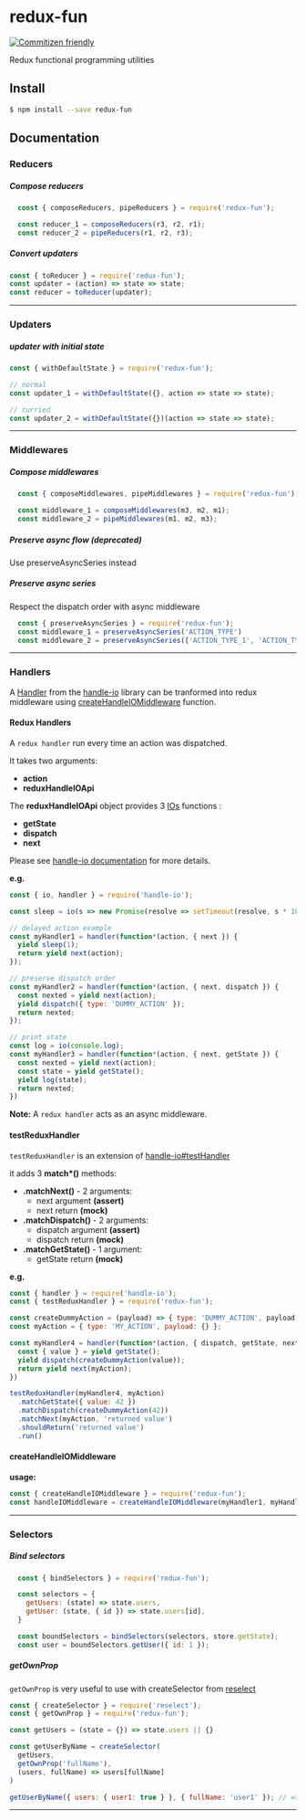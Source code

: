 redux-fun
===============
[![Commitizen friendly](https://img.shields.io/badge/commitizen-friendly-brightgreen.svg)](http://commitizen.github.io/cz-cli/)

Redux functional programming utilities

## Install
```bash
$ npm install --save redux-fun
```

## Documentation


### Reducers

##### Compose reducers
```js
  const { composeReducers, pipeReducers } = require('redux-fun');

  const reducer_1 = composeReducers(r3, r2, r1);
  const reducer_2 = pipeReducers(r1, r2, r3);
```

##### Convert updaters
```js
const { toReducer } = require('redux-fun');
const updater = (action) => state => state;
const reducer = toReducer(updater);
```

----------------------

### Updaters
##### updater with initial state
```js
const { withDefaultState } = require('redux-fun');

// normal
const updater_1 = withDefaultState({}, action => state => state);

// curried
const updater_2 = withDefaultState({})(action => state => state);
```
----------------------

### Middlewares

##### Compose middlewares
```js
  const { composeMiddlewares, pipeMiddlewares } = require('redux-fun');

  const middleware_1 = composeMiddlewares(m3, m2, m1);
  const middleware_2 = pipeMiddlewares(m1, m2, m3);
```

##### Preserve async flow (deprecated)
Use preserveAsyncSeries instead

##### Preserve async series
Respect the dispatch order with async middleware
```js
  const { preserveAsyncSeries } = require('redux-fun');
  const middleware_1 = preserveAsyncSeries('ACTION_TYPE')
  const middleware_2 = preserveAsyncSeries(['ACTION_TYPE_1', 'ACTION_TYPE_2'])
```
----------------------

### Handlers
A [Handler](https://github.com/guillaumearm/handle-io/#handlers) from the [handle-io](https://github.com/guillaumearm/handle-io) library can be tranformed into redux middleware using [createHandleIOMiddleware](https://github.com/guillaumearm/handle-io/#createhandleiomiddleware) function.

#### Redux Handlers

A `redux handler` run every time an action was dispatched.

It takes two arguments:
- **action**
- **reduxHandleIOApi**



The **reduxHandleIOApi** object provides 3 [IOs](https://github.com/guillaumearm/handle-io/#io) functions :
- **getState**
- **dispatch**
- **next**

Please see [handle-io documentation](https://github.com/guillaumearm/handle-io/#readme) for more details.

**e.g.**

```js
const { io, handler } = require('handle-io');

const sleep = io(s => new Promise(resolve => setTimeout(resolve, s * 1000)));

// delayed action example
const myHandler1 = handler(function*(action, { next }) {
  yield sleep(1);
  return yield next(action);
});

// preserve dispatch order
const myHandler2 = handler(function*(action, { next, dispatch }) {
  const nexted = yield next(action);
  yield dispatch({ type: 'DUMMY_ACTION' });
  return nexted;
});

// print state
const log = io(console.log);
const myHandler3 = handler(function*(action, { next, getState }) {
  const nexted = yield next(action);
  const state = yield getState();
  yield log(state);
  return nexted;
})
```

**Note:** A `redux handler` acts as an async middleware.

#### testReduxHandler

`testReduxHandler` is an extension of [handle-io#testHandler](https://github.com/guillaumearm/handle-io/#test-side-effects-orchestration-without-pain)

it adds 3 **match\*()** methods:
- **.matchNext()** - 2 arguments:
  - next argument **(assert)**
  - next return **(mock)**
- **.matchDispatch()** - 2 arguments:
  - dispatch argument **(assert)**
  - dispatch return **(mock)**
- **.matchGetState()** - 1 argument:
  - getState return **(mock)**

**e.g.**
```js
const { handler } = require('handle-io');
const { testReduxHandler } = require('redux-fun');

const createDummyAction = (payload) => { type: 'DUMMY_ACTION', payload }
const myAction = { type: 'MY_ACTION', payload: {} };

const myHandler4 = handler(function*(action, { dispatch, getState, next }) {
  const { value } = yield getState();
  yield dispatch(createDummyAction(value));
  return yield next(myAction);
})

testReduxHandler(myHandler4, myAction)
  .matchGetState({ value: 42 })
  .matchDispatch(createDummyAction(42))
  .matchNext(myAction, 'returned value')
  .shouldReturn('returned value')
  .run()
```

#### createHandleIOMiddleware

**usage:**
```js
const { createHandleIOMiddleware } = require('redux-fun');
const handleIOMiddleware = createHandleIOMiddleware(myHandler1, myHandler2, myHandler3, myHandler4)
```

----------------------
### Selectors

##### Bind selectors

```js
  const { bindSelectors } = require('redux-fun');

  const selectors = {
    getUsers: (state) => state.users,
    getUser: (state, { id }) => state.users[id],
  }

  const boundSelectors = bindSelectors(selectors, store.getState);
  const user = boundSelectors.getUser({ id: 1 });
```

##### getOwnProp

`getOwnProp` is very useful to use with createSelector from [reselect](https://github.com/reactjs/reselect)

```js
const { createSelector } = require('reselect');
const { getOwnProp } = require('redux-fun');

const getUsers = (state = {}) => state.users || {}

const getUserByName = createSelector(
  getUsers,
  getOwnProp('fullName'),
  (users, fullName) => users[fullName]
)

getUserByName({ users: { user1: true } }, { fullName: 'user1' }); // => true
```
----------------------
